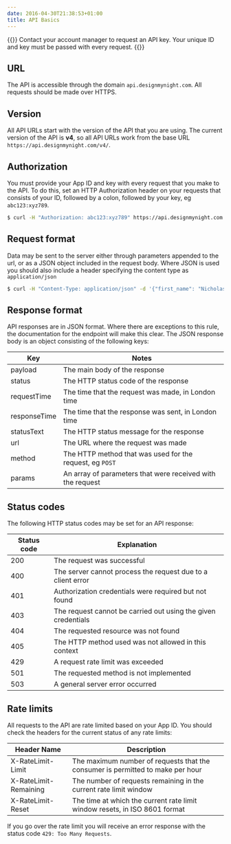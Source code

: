 ```yaml
---
date: 2016-04-30T21:38:53+01:00
title: API Basics
---
```


{{<note title="Before you begin">}}
Contact your account manager to request an API key. Your unique ID and key must be passed with every request.
{{</note>}}

## URL

The API is accessible through the domain `api.designmynight.com`. All requests should be made over HTTPS.


## Version

All API URLs start with the version of the API that you are using. The current version of the API is **v4**, so all API URLs work from the base URL `https://api.designmynight.com/v4/`.


## Authorization

You must provide your App ID and key with every request that you make to the API. To do this, set an HTTP Authorization header on your requests that consists of your ID, followed by a colon, followed by your key, eg `abc123:xyz789`.

```bash
$ curl -H "Authorization: abc123:xyz789" https://api.designmynight.com
```


## Request format

Data may be sent to the server either through parameters appended to the url, or as a JSON object included in the request body. Where JSON is used you should also include a header specifying the content type as `application/json`

```bash
$ curl -H "Content-Type: application/json" -d '{"first_name": "Nicholas"}' https://api.designmynight.com
```


## Response format

API responses are in JSON format. Where there are exceptions to this rule, the documentation for the endpoint will make this clear. The JSON response body is an object consisting of the following keys:

Key | Notes
----|----
payload | The main body of the response
status | The HTTP status code of the response
requestTime | The time that the request was made, in London time
responseTime | The time that the response was sent, in London time
statusText | The HTTP status message for the response
url | The URL where the request was made
method | The HTTP method that was used for the request, eg `POST`
params | An array of parameters that were received with the request


## Status codes

The following HTTP status codes may be set for an API response:

Status code | Explanation
----- | -----
200 | The request was successful
400 | The server cannot process the request due to a client error
401 | Authorization credentials were required but not found
403 | The request cannot be carried out using the given credentials
404 | The requested resource was not found
405 | The HTTP method used was not allowed in this context
429 | A request rate limit was exceeded
501 | The requested method is not implemented
503 | A general server error occurred


## Rate limits

All requests to the API are rate limited based on your App ID. You should check the headers for the current status of any rate limits:

Header Name | Description
----- | -----
X-RateLimit-Limit | The maximum number of requests that the consumer is permitted to make per hour
X-RateLimit-Remaining | The number of requests remaining in the current rate limit window
X-RateLimit-Reset | The time at which the current rate limit window resets, in ISO 8601 format

If you go over the rate limit you will receive an error response with the status code `429: Too Many Requests`.
